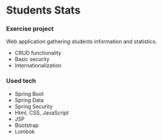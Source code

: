 # Students Stats 

### Exercise project 
Web application gathering students information and statistics.
 
- CRUD functionality    
- Basic security
- Internationalization    

### Used tech
- Spring Boot 
- Spring Data
- Spring Security
- Html, CSS, JavaScript
- JSP 
- Bootstrap
- Lombok
